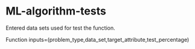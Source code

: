 # ML-algorithm-tests
Entered data sets used for test the function. 

Function inputs=(problem_type,data_set,target_attribute,test_percentage)
